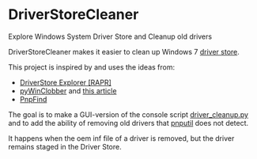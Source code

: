 # DriverStoreCleaner
Explore Windows System Driver Store and Cleanup old drivers

DriverStoreCleaner makes it easier to clean up Windows 7 [driver store](https://msdn.microsoft.com/en-us/library/ff544868(v=vs.85).aspx).

This project is inspired by and uses the ideas from:
* [DriverStore Explorer [RAPR]](https://driverstoreexplorer.codeplex.com/)
* [pyWinClobber](https://github.com/JustAMan/pyWinClobber) and [this article](http://habrahabr.ru/post/196404/)
* [PnpFind](https://github.com/mcuee/PnpFind)
 
The goal is to make a GUI-version of the console script [driver_cleanup.py](https://github.com/JustAMan/pyWinClobber/blob/master/driver_cleanup.py) and to add the ability of removing old drivers that [pnputil](https://msdn.microsoft.com/en-us/library/windows/hardware/ff550419(v=vs.85).aspx) does not detect.

It happens when the oem inf file of a driver is removed, but the driver remains staged in the Driver Store.
